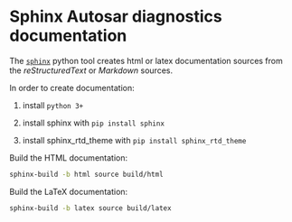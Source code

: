 # Sphinx Autosar diagnostics documentation


The [`sphinx`](http://www.sphinx-doc.org/) python tool creates 
html or latex documentation sources from the 
*reStructuredText* or *Markdown* sources.

In order to create documentation:

1. install `python 3+`

2. install sphinx  with `pip install sphinx`

3. install sphinx_rtd_theme with `pip install sphinx_rtd_theme`

Build the HTML documentation:

```sh
sphinx-build -b html source build/html
```

Build the LaTeX documentation:

```sh
sphinx-build -b latex source build/latex
```
